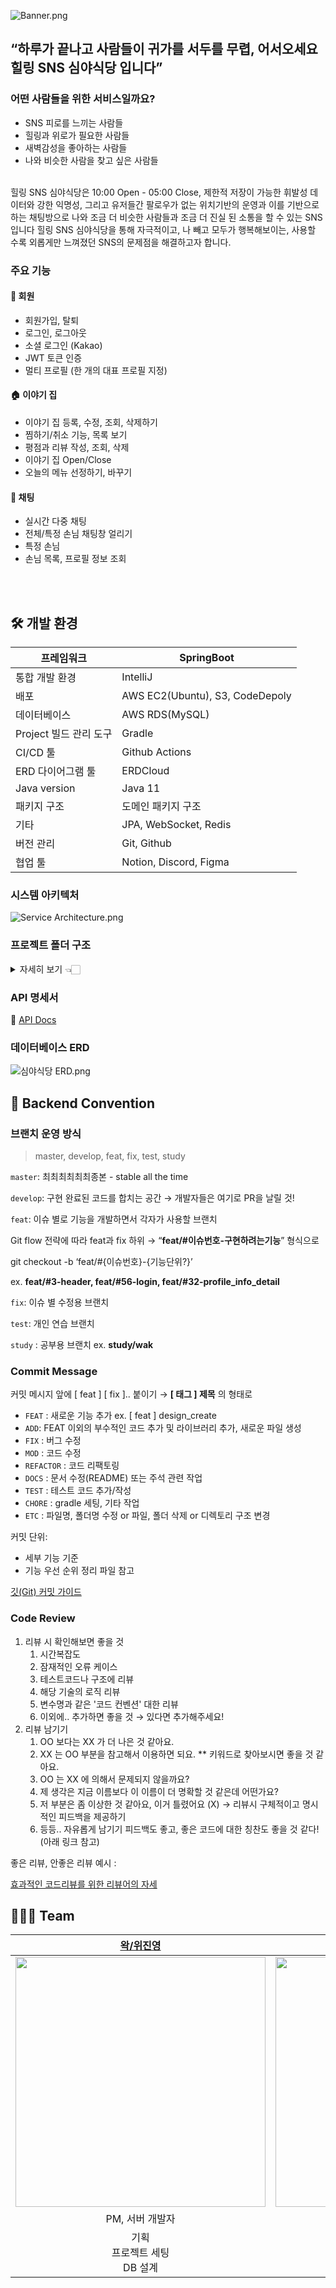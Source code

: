 ![Banner.png](https://user-images.githubusercontent.com/80024278/222954613-48234ae8-5fe2-4e85-92d9-2a25358bb80a.png)
## “하루가 끝나고 사람들이 귀가를 서두를 무렵, 어서오세요 힐링 SNS 심야식당 입니다”

### 어떤 사람들을 위한 서비스일까요?
- SNS 피로를 느끼는 사람들
- 힐링과 위로가 필요한 사람들
- 새벽감성을 좋아하는 사람들
- 나와 비슷한 사람을 찾고 싶은 사람들

<br/>
힐링 SNS 심야식당은
10:00 Open - 05:00 Close, 제한적 저장이 가능한 휘발성 데이터와 강한 익명성, 그리고 유저들간 팔로우가 없는 위치기반의 운영과
이를 기반으로 하는 채팅방으로
나와 조금 더 비슷한 사람들과 조금 더 진실 된 소통을 할 수 있는 SNS입니다
힐링 SNS 심야식당을 통해
자극적이고, 나 빼고 모두가 행복해보이는, 사용할 수록 외롭게만 느껴졌던 SNS의 문제점을 해결하고자 합니다.


### 주요 기능
#### 👤 회원
- 회원가입, 탈퇴
- 로그인, 로그아웃
- 소셜 로그인 (Kakao)
- JWT 토큰 인증
- 멀티 프로필 (한 개의 대표 프로필 지정)

#### 🏠 이야기 집
- 이야기 집 등록, 수정, 조회, 삭제하기
- 찜하기/취소 기능, 목록 보기
- 평점과 리뷰 작성, 조회, 삭제
- 이야기 집 Open/Close
- 오늘의 메뉴 선정하기, 바꾸기

#### 💬  채팅
- 실시간 다중 채팅
- 전체/특정 손님 채팅창 얼리기
- 특정 손님
- 손님 목록, 프로필 정보 조회


<br/><br/>

## 🛠️ 개발 환경

| 프레임워크 | SpringBoot |
| --- | --- |
| 통합 개발 환경 | IntelliJ |
| 배포 | AWS EC2(Ubuntu), S3, CodeDepoly |
| 데이터베이스 | AWS RDS(MySQL) |
| Project 빌드 관리 도구 | Gradle |
| CI/CD 툴 | Github Actions |
| ERD 다이어그램 툴 | ERDCloud |
| Java version | Java 11  |
| 패키지 구조 | 도메인 패키지 구조 |
| 기타 | JPA, WebSocket, Redis |
| 버전 관리 | Git, Github |
| 협업 툴 | Notion, Discord, Figma |

### 시스템 아키텍처

![Service Architecture.png](https://user-images.githubusercontent.com/80024278/222954610-ca9ece89-a8b2-4a1f-bcc2-a1839304a7d8.png)

### 프로젝트 폴더 구조
<details>
<summary> 자세히 보기 👈🏻 </summary>
<div>


 ```
    src
        ├── main
        │   ├── java
        │   │   └── com
        │   │       └── backend
        │   │           └── simya
        │   │               ├── SimyaApplication.java
        │   │               ├── domain
        │   │               │   ├── chat
        │   │               │   │   ├── controller
        │   │               │   │   │   ├── ChatController.java
        │   │               │   │   │   ├── ChatRoomController.java
        │   │               │   │   │   └── IndexController.java
        │   │               │   │   ├── dto
        │   │               │   │   │   ├── ChatMessage.java
        │   │               │   │   │   ├── ChatMessageCustom.java
        │   │               │   │   │   ├── ChatRoom.java
        │   │               │   │   │   └── ChatRoomProfile.java
        │   │               │   │   ├── repository
        │   │               │   │   │   └── ChatRoomRepository.java
        │   │               │   │   └── service
        │   │               │   │       ├── ChatService.java
        │   │               │   │       ├── RedisPublisher.java
        │   │               │   │       └── RedisSubscriber.java
        │   │               │   ├── favorite
        │   │               │   │   ├── controller
        │   │               │   │   │   └── FavoriteController.java
        │   │               │   │   ├── dto
        │   │               │   │   │   └── MyFavoriteHouseResponseDto.java
        │   │               │   │   ├── entity
        │   │               │   │   │   └── Favorite.java
        │   │               │   │   ├── repository
        │   │               │   │   │   └── FavoriteRepository.java
        │   │               │   │   └── service
        │   │               │   │       └── FavoriteService.java
        │   │               │   ├── house
        │   │               │   │   ├── controller
        │   │               │   │   │   └── HouseController.java
        │   │               │   │   ├── dto
        │   │               │   │   │   ├── request
        │   │               │   │   │   │   ├── HouseCreateRequestDto.java
        │   │               │   │   │   │   ├── HouseOpenRequestDto.java
        │   │               │   │   │   │   ├── HouseUpdateRequestDto.java
        │   │               │   │   │   │   └── TopicRequestDto.java
        │   │               │   │   │   └── response
        │   │               │   │   │       ├── HouseIntroductionResponseDto.java
        │   │               │   │   │       ├── HouseResponseDto.java
        │   │               │   │   │       ├── HouseShowResponseDto.java
        │   │               │   │   │       ├── HouseSignboardResponseDto.java
        │   │               │   │   │       └── TopicResponseDto.java
        │   │               │   │   ├── entity
        │   │               │   │   │   ├── Category.java
        │   │               │   │   │   ├── House.java
        │   │               │   │   │   └── Topic.java
        │   │               │   │   ├── repository
        │   │               │   │   │   ├── HouseRepository.java
        │   │               │   │   │   └── TopicRepository.java
        │   │               │   │   └── service
        │   │               │   │       ├── HouseService.java
        │   │               │   │       └── TopicService.java
        │   │               │   ├── jwt
        │   │               │   │   ├── controller
        │   │               │   │   │   └── AuthController.java
        │   │               │   │   ├── dto
        │   │               │   │   │   ├── request
        │   │               │   │   │   │   └── TokenRequestDto.java
        │   │               │   │   │   └── response
        │   │               │   │   │       ├── RefreshResponseDto.java
        │   │               │   │   │       └── TokenDto.java
        │   │               │   │   ├── entity
        │   │               │   │   │   └── RefreshToken.java
        │   │               │   │   ├── repository
        │   │               │   │   │   └── RefreshTokenRepository.java
        │   │               │   │   └── service
        │   │               │   │       ├── AuthService.java
        │   │               │   │       └── TokenProvider.java
        │   │               │   ├── profile
        │   │               │   │   ├── controller
        │   │               │   │   │   └── ProfileController.java
        │   │               │   │   ├── dto
        │   │               │   │   │   ├── request
        │   │               │   │   │   │   ├── ProfileRequestDto.java
        │   │               │   │   │   │   └── ProfileUpdateDto.java
        │   │               │   │   │   └── response
        │   │               │   │   │       └── ProfileResponseDto.java
        │   │               │   │   ├── entity
        │   │               │   │   │   └── Profile.java
        │   │               │   │   ├── repository
        │   │               │   │   │   └── ProfileRepository.java
        │   │               │   │   └── service
        │   │               │   │       └── ProfileService.java
        │   │               │   ├── review
        │   │               │   │   ├── controller
        │   │               │   │   │   └── ReviewController.java
        │   │               │   │   ├── dto
        │   │               │   │   │   ├── MyReviewResponseDto.java
        │   │               │   │   │   ├── ReviewRequestDto.java
        │   │               │   │   │   └── ReviewResponseDto.java
        │   │               │   │   ├── entity
        │   │               │   │   │   └── Review.java
        │   │               │   │   ├── repository
        │   │               │   │   │   └── ReviewRepository.java
        │   │               │   │   └── service
        │   │               │   │       └── ReviewService.java
        │   │               │   └── user
        │   │               │       ├── controller
        │   │               │       │   ├── OauthController.java
        │   │               │       │   └── UserController.java
        │   │               │       ├── dto
        │   │               │       │   ├── request
        │   │               │       │   │   ├── FormSignupRequestDto.java
        │   │               │       │   │   └── LoginRequestDto.java
        │   │               │       │   └── response
        │   │               │       │       ├── ChatLoginInfo.java
        │   │               │       │       ├── FormLoginResponseDto.java
        │   │               │       │       ├── KakaoAccountDto.java
        │   │               │       │       └── KakaoTokenDto.java
        │   │               │       ├── entity
        │   │               │       │   ├── BaseTimeEntity.java
        │   │               │       │   ├── LoginType.java
        │   │               │       │   ├── Role.java
        │   │               │       │   └── User.java
        │   │               │       ├── repository
        │   │               │       │   └── UserRepository.java
        │   │               │       └── service
        │   │               │           ├── OauthService.java
        │   │               │           └── UserService.java
        │   │               └── global
        │   │                   ├── common
        │   │                   │   ├── BaseException.java
        │   │                   │   ├── BaseResponse.java
        │   │                   │   ├── BaseResponseStatus.java
        │   │                   │   └── ValidErrorDetails.java
        │   │                   ├── config
        │   │                   │   ├── AwsConfig.java
        │   │                   │   ├── CorsConfig.java
        │   │                   │   ├── SecurityConfig.java
        │   │                   │   ├── auth
        │   │                   │   │   └── CustomUserDetailsService.java
        │   │                   │   ├── jwt
        │   │                   │   │   ├── JwtAccessDeniedHandler.java
        │   │                   │   │   ├── JwtAuthenticationEntryPoint.java
        │   │                   │   │   ├── JwtFilter.java
        │   │                   │   │   └── JwtSecurityConfig.java
        │   │                   │   ├── redis
        │   │                   │   │   ├── EmbeddedRedisConfig.java
        │   │                   │   │   └── RedisConfig.java
        │   │                   │   └── websocket
        │   │                   │       ├── EmbeddedRedisConfig.java
        │   │                   │       ├── RedisConfig.java
        │   │                   │       ├── WebSockConfig.java
        │   │                   │       └── handler
        │   │                   │           └── StompHandler.java
        │   │                   └── util
        │   │                       ├── ChatUtils.java
        │   │                       ├── S3Uploader.java
        │   │                       ├── SecurityUtil.java
        │   │                       └── scheduler
        │   │                           ├── ChatCachingInRedisScheduling.java
        │   │                           └── ChatWriteBackScheduling.java
        │   └── resources
        │       ├── application.yml
        └── test
 ```
</div>
</details>

### API 명세서

📄 [API Docs](https://www.notion.so/1e03e34f94fa453e9091fd298e53319a)

### 데이터베이스 ERD

![심야식당 ERD.png](https://user-images.githubusercontent.com/80024278/222954607-54d96c60-bcbc-478f-8370-dc1df44190b1.png)

## 👥 Backend Convention

### 브랜치 운영 방식

> master, develop, feat, fix, test, study
>

`master`: 최최최최최최종본 - stable all the time

`develop`: 구현 완료된 코드를 합치는 공간 → 개발자들은 여기로 PR을 날릴 것!

`feat`: 이슈 별로 기능을 개발하면서 각자가 사용할 브랜치

Git flow 전략에 따라 feat과 fix 하위 → “**feat/#이슈번호-구현하려는기능**” 형식으로

git checkout -b ‘feat/#{이슈번호}-{기능단위?}’

ex. **feat/#3-header, feat/#56-login, feat/#32-profile_info_detail**

`fix`: 이슈 별 수정용 브랜치

`test`: 개인 연습 브랜치

`study` : 공부용 브랜치    ex. **study/wak**

### Commit Message

커밋 메시지 앞에 [ feat ] [ fix ]..  붙이기 → **[ 태그 ] 제목** 의 형태로

- `FEAT` : 새로운 기능 추가  ex. [ feat ] design_create
- `ADD`: FEAT 이외의 부수적인 코드 추가 및 라이브러리 추가, 새로운 파일 생성
- `FIX` : 버그 수정
- `MOD` : 코드 수정
- `REFACTOR` : 코드 리팩토링
- `DOCS` : 문서 수정(README) 또는 주석 관련 작업
- `TEST` : 테스트 코드 추가/작성
- `CHORE` : gradle 세팅, 기타 작업
- `ETC` : 파일명, 폴더명 수정 or 파일, 폴더 삭제 or 디렉토리 구조 변경

커밋 단위:

- 세부 기능 기준
- 기능 우선 순위 정리 파일 참고

[깃(Git) 커밋 가이드](https://tech.10000lab.xyz/git/git-commit-discipline.html)

### Code Review

1. 리뷰 시 확인해보면 좋을 것
    1. 시간복잡도
    2. 잠재적인 오류 케이스
    3. 테스트코드나 구조에 리뷰
    4. 해당 기술의 로직 리뷰
    5. 변수명과 같은 '코드 컨벤션' 대한 리뷰
    6. 이외에.. 추가하면 좋을 것 → 있다면 추가해주세요!
2. 리뷰 남기기
    1. OO 보다는 XX 가 더 나은 것 같아요.
    2. XX 는 OO 부분을 참고해서 이용하면 되요. ** 키워드로 찾아보시면 좋을 것 같아요.
    3. OO 는 XX 에 의해서 문제되지 않을까요?
    4. 제 생각은 지금 이름보다 이 이름이 더 명확할 것 같은데 어떤가요?
    5. 저 부분은 좀 이상한 것 같아요, 이거 틀렸어요 (X) → 리뷰시 구체적이고 명시적인 피드백을 제공하기
    6. 등등.. 자유롭게 남기기 피드백도 좋고, 좋은 코드에 대한 칭찬도 좋을 것 같다! (아래 링크 참고)

좋은 리뷰, 안좋은 리뷰 예시 :

[효과적인 코드리뷰를 위한 리뷰어의 자세](https://tech.kakao.com/2022/03/17/2022-newkrew-onboarding-codereview/)

## 🧑🏻‍💻 Team


|                                        **[왁/위진영](https://github.com/weejinyoung)**                                         |                                         **[쭈니/박예준](https://github.com/jun02160)**                                          |
|:------------------------------------------------------------------------------------------------------------------------------:|:---------------------------------------------------------------------------------------------------------------------------:|
| <img src="https://user-images.githubusercontent.com/80024278/222954620-02a4a226-d51a-4149-ae49-326d547ad146.jpeg" width=400 /> | <img src="https://user-images.githubusercontent.com/80024278/222954622-1c2da6cb-d1fe-4b0c-9eaa-cf5608d11e9c.jpeg" width=400 /> | 
|                                                           PM, 서버 개발자                                                           |                                                             서버 개발자                                                          |
|                                                   기획<br/>프로젝트 세팅<br />DB 설계                                                    |                                                 프로젝트 세팅<br />서버 배포<br />DB 설계                                               | 
